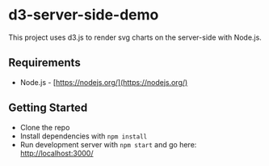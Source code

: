 # d3-server-side-demo

This project uses d3.js to render svg charts on the server-side with Node.js.


## Requirements

* Node.js - [https://nodejs.org/](https://nodejs.org/)


## Getting Started

* Clone the repo
* Install dependencies with `npm install`
* Run development server with `npm start` and go here:
[http://localhost:3000/](http://localhost:3000/)
